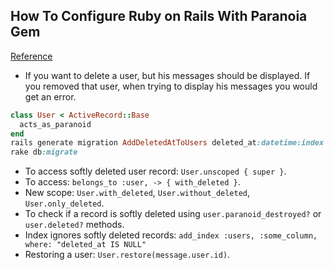 ## How To Configure Ruby on Rails With Paranoia Gem
[Reference](https://www.netguru.co/tips/how-to-configure-ruby-on-rails-with-paranoia-gem)

- If you want to delete a user, but his messages should be displayed. If you removed that user, when trying to display his messages you would get an error.

``` ruby
class User < ActiveRecord::Base
  acts_as_paranoid
end
rails generate migration AddDeletedAtToUsers deleted_at:datetime:index
rake db:migrate
```

- To access softly deleted user record: `User.unscoped { super }`.
- To access: `belongs_to :user, -> { with_deleted }`.
- New scope: `User.with_deleted`, `User.without_deleted`, `User.only_deleted`.
- To check if a record is softly deleted using `user.paranoid_destroyed?` or `user.deleted?` methods.
- Index ignores softly deleted records: `add_index :users, :some_column, where: "deleted_at IS NULL"`
- Restoring a user: `User.restore(message.user.id)`.
